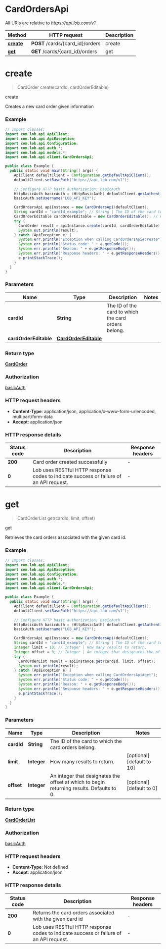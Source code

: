 # CardOrdersApi

All URIs are relative to *https://api.lob.com/v1*

Method | HTTP request | Description
------------- | ------------- | -------------
[**create**](CardOrdersApi.md#create) | **POST** /cards/{card_id}/orders | create
[**get**](CardOrdersApi.md#get) | **GET** /cards/{card_id}/orders | get


<a name="create"></a>
# **create**
> CardOrder create(cardId, cardOrderEditable)

create

Creates a new card order given information

### Example
```java
// Import classes:
import com.lob.api.ApiClient;
import com.lob.api.ApiException;
import com.lob.api.Configuration;
import com.lob.api.auth.*;
import com.lob.api.models.*;
import com.lob.api.client.CardOrdersApi;

public class Example {
  public static void main(String[] args) {
    ApiClient defaultClient = Configuration.getDefaultApiClient();
    defaultClient.setBasePath("https://api.lob.com/v1");
    
    // Configure HTTP basic authorization: basicAuth
    HttpBasicAuth basicAuth = (HttpBasicAuth) defaultClient.getAuthentication("basicAuth");
    basicAuth.setUsername("LOB_API_KEY");

    CardOrdersApi apiInstance = new CardOrdersApi(defaultClient);
    String cardId = "cardId_example"; // String | The ID of the card to which the card orders belong.
    CardOrderEditable cardOrderEditable = new CardOrderEditable(); // CardOrderEditable | 
    try {
      CardOrder result = apiInstance.create(cardId, cardOrderEditable);
      System.out.println(result);
    } catch (ApiException e) {
      System.err.println("Exception when calling CardOrdersApi#create");
      System.err.println("Status code: " + e.getCode());
      System.err.println("Reason: " + e.getResponseBody());
      System.err.println("Response headers: " + e.getResponseHeaders());
      e.printStackTrace();
    }
  }
}
```

### Parameters

Name | Type | Description  | Notes
------------- | ------------- | ------------- | -------------
 **cardId** | **String**| The ID of the card to which the card orders belong. |
 **cardOrderEditable** | [**CardOrderEditable**](CardOrderEditable.md)|  |

### Return type

[**CardOrder**](CardOrder.md)

### Authorization

[basicAuth](../README.md#basicAuth)

### HTTP request headers

 - **Content-Type**: application/json, application/x-www-form-urlencoded, multipart/form-data
 - **Accept**: application/json

### HTTP response details
| Status code | Description | Response headers |
|-------------|-------------|------------------|
**200** | Card order created successfully |  -  |
**0** | Lob uses RESTful HTTP response codes to indicate success or failure of an API request. |  -  |

<a name="get"></a>
# **get**
> CardOrderList get(cardId, limit, offset)

get

Retrieves the card orders associated with the given card id.

### Example
```java
// Import classes:
import com.lob.api.ApiClient;
import com.lob.api.ApiException;
import com.lob.api.Configuration;
import com.lob.api.auth.*;
import com.lob.api.models.*;
import com.lob.api.client.CardOrdersApi;

public class Example {
  public static void main(String[] args) {
    ApiClient defaultClient = Configuration.getDefaultApiClient();
    defaultClient.setBasePath("https://api.lob.com/v1");
    
    // Configure HTTP basic authorization: basicAuth
    HttpBasicAuth basicAuth = (HttpBasicAuth) defaultClient.getAuthentication("basicAuth");
    basicAuth.setUsername("LOB_API_KEY");

    CardOrdersApi apiInstance = new CardOrdersApi(defaultClient);
    String cardId = "cardId_example"; // String | The ID of the card to which the card orders belong.
    Integer limit = 10; // Integer | How many results to return.
    Integer offset = 0; // Integer | An integer that designates the offset at which to begin returning results. Defaults to 0.
    try {
      CardOrderList result = apiInstance.get(cardId, limit, offset);
      System.out.println(result);
    } catch (ApiException e) {
      System.err.println("Exception when calling CardOrdersApi#get");
      System.err.println("Status code: " + e.getCode());
      System.err.println("Reason: " + e.getResponseBody());
      System.err.println("Response headers: " + e.getResponseHeaders());
      e.printStackTrace();
    }
  }
}
```

### Parameters

Name | Type | Description  | Notes
------------- | ------------- | ------------- | -------------
 **cardId** | **String**| The ID of the card to which the card orders belong. |
 **limit** | **Integer**| How many results to return. | [optional] [default to 10]
 **offset** | **Integer**| An integer that designates the offset at which to begin returning results. Defaults to 0. | [optional] [default to 0]

### Return type

[**CardOrderList**](CardOrderList.md)

### Authorization

[basicAuth](../README.md#basicAuth)

### HTTP request headers

 - **Content-Type**: Not defined
 - **Accept**: application/json

### HTTP response details
| Status code | Description | Response headers |
|-------------|-------------|------------------|
**200** | Returns the card orders associated with the given card id |  -  |
**0** | Lob uses RESTful HTTP response codes to indicate success or failure of an API request. |  -  |

